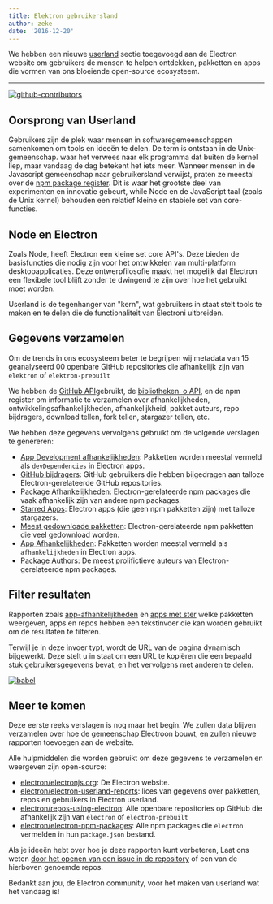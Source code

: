 ```yaml
---
title: Elektron gebruikersland
author: zeke
date: '2016-12-20'
---
```


We hebben een nieuwe [userland](https://electronjs.org/userland) sectie toegevoegd aan de Electron website om gebruikers de mensen te helpen ontdekken, pakketten en apps die vormen van ons bloeiende open-source ecosysteem.

---

[![github-contributors](https://cloud.githubusercontent.com/assets/2289/21205352/a873f86c-c210-11e6-9a92-1ef37dfc986b.png)](https://electronjs.org/userland)

## Oorsprong van Userland

Gebruikers zijn de plek waar mensen in softwaregemeenschappen samenkomen om tools en ideeën te delen. De term is ontstaan in de Unix-gemeenschap. waar het verwees naar elk programma dat buiten de kernel liep, maar vandaag de dag betekent het iets meer. Wanneer mensen in de Javascript gemeenschap naar gebruikersland verwijst, praten ze meestal over de [npm package register](http://npm.im). Dit is waar het grootste deel van experimenten en innovatie gebeurt, while Node en de JavaScript taal (zoals de Unix kernel) behouden een relatief kleine en stabiele set van core-functies.

## Node en Electron

Zoals Node, heeft Electron een kleine set core API's. Deze bieden de basisfuncties die nodig zijn voor het ontwikkelen van multi-platform desktopapplicaties. Deze ontwerpfilosofie maakt het mogelijk dat Electron een flexibele tool blijft zonder te dwingend te zijn over hoe het gebruikt moet worden.

Userland is de tegenhanger van "kern", wat gebruikers in staat stelt tools te maken en te delen die de functionaliteit van Electroni uitbreiden.

## Gegevens verzamelen

Om de trends in ons ecosysteem beter te begrijpen wij metadata van 15 geanalyseerd 00 openbare GitHub repositories die afhankelijk zijn van `elektron` of `elektron-prebuilt`

We hebben de [GitHub API](https://developer.github.com/v3/)gebruikt, de [bibliotheken. o API](https://libraries.io/api), en de npm register om informatie te verzamelen over afhankelijkheden, ontwikkelingsafhankelijkheden, afhankelijkheid, pakket auteurs, repo bijdragers, download tellen, fork tellen, stargazer tellen, etc.

We hebben deze gegevens vervolgens gebruikt om de volgende verslagen te genereren:

- [App Development afhankelijkheden](https://electronjs.org/userland/dev_dependencies): Pakketten worden meestal vermeld als `devDependencies` in Electron apps.
- [GitHub bijdragers](https://electronjs.org/userland/github_contributors): GitHub gebruikers die hebben bijgedragen aan talloze Electron-gerelateerde GitHub repositories.
- [Package Afhankelijkheden](https://electronjs.org/userland/package_dependencies): Electron-gerelateerde npm packages die vaak afhankelijk zijn van andere npm packages.
- [Starred Apps](https://electronjs.org/userland/starred_apps): Electron apps (die geen npm pakketten zijn) met talloze stargazers.
- [Meest gedownloade pakketten](https://electronjs.org/userland/most_downloaded_packages): Electron-gerelateerde npm pakketten die veel gedownload worden.
- [App Afhankelijkheden](https://electronjs.org/userland/dependencies): Pakketten worden meestal vermeld als `afhankelijkheden` in Electron apps.
- [Package Authors](https://electronjs.org/userland/package_authors): De meest prolifictieve auteurs van Electron-gerelateerde npm packages.

## Filter resultaten

Rapporten zoals [app-afhankelijkheden](https://electronjs.org/userland/dependencies) en [apps met ster](https://electronjs.org/userland/starred_apps) welke pakketten weergeven, apps en repos hebben een tekstinvoer die kan worden gebruikt om de resultaten te filteren.

Terwijl je in deze invoer typt, wordt de URL van de pagina dynamisch bijgewerkt. Deze stelt u in staat om een URL te kopiëren die een bepaald stuk gebruikersgegevens bevat, en het vervolgens met anderen te delen.

[![babel](https://cloud.githubusercontent.com/assets/2289/21328807/7bfa75e4-c5ea-11e6-8212-0e7988b367fd.png) ](https://electronjs.org/userland/dev_dependencies?q=babel%20preset)

## Meer te komen

Deze eerste reeks verslagen is nog maar het begin. We zullen data blijven verzamelen over hoe de gemeenschap Electroon bouwt, en zullen nieuwe rapporten toevoegen aan de website.

Alle hulpmiddelen die worden gebruikt om deze gegevens te verzamelen en weergeven zijn open-source:

- [electron/electronjs.org](https://github.com/electron/electron.atom): De Electron website.
- [electron/electron-userland-reports](https://github.com/electron/electron-userland-reports): lices van gegevens over pakketten, repos en gebruikers in Electron userland.
- [electron/repos-using-electron](https://github.com/electron/repos-using-electron): Alle openbare repositories op GitHub die afhankelijk zijn van `electron` of `electron-prebuilt`
- [electron/electron-npm-packages](https://github.com/zeke/electron-npm-packages): Alle npm packages die `electron` vermelden in hun `package.json` bestand.

Als je ideeën hebt over hoe je deze rapporten kunt verbeteren, Laat ons weten [door het openen van een issue in de repository](https://github.com/electron/electronjs.org/issues/new) of een van de hierboven genoemde repos.

Bedankt aan jou, de Electron community, voor het maken van userland wat het vandaag is!

